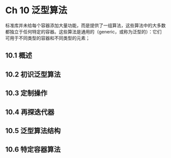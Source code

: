 # Ch 10 泛型算法

标准库并未给每个容器添加大量功能，而是提供了一组算法，这些算法中的大多数都独立于任何特定的容器。这些算法是通用的（generic，或称为泛型的）：它们可用于不同类型的容器和不同类型的元素；

## 10.1 概述

## 10.2 初识泛型算法

## 10.3 定制操作

## 10.4 再探迭代器

## 10.5 泛型算法结构

## 10.6 特定容器算法

